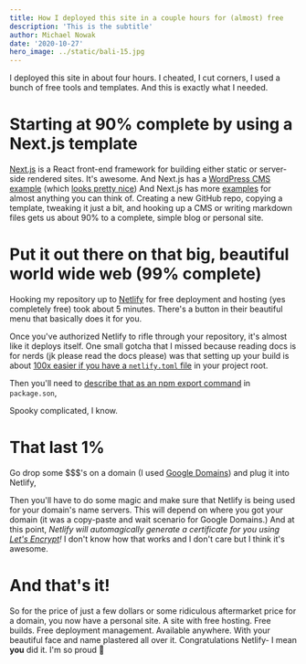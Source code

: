 ```yaml
---
title: How I deployed this site in a couple hours for (almost) free
description: 'This is the subtitle'
author: Michael Nowak
date: '2020-10-27'
hero_image: ../static/bali-15.jpg
---
```


I deployed this site in about four hours. I cheated, I cut corners, I used a bunch of free tools and templates. And this is exactly what I needed.

# Starting at 90% complete by using a Next.js template
[Next.js](https://nextjs.org/) is a React front-end framework for building either static or server-side rendered sites. It's awesome. And Next.js has a [WordPress CMS example](https://github.com/vercel/next.js/tree/canary/examples/cms-wordpress) (which [looks pretty nice](https://next-blog-wordpress.now.sh/)) And Next.js has more [examples](https://github.com/vercel/next.js/tree/canary/examples) for almost anything you can think of. Creating a new GitHub repo, copying a template, tweaking it just a bit, and hooking up a CMS or writing markdown files gets us about 90% to a complete, simple blog or personal site.

# Put it out there on that big, beautiful world wide web (99% complete)
Hooking my repository up to [Netlify](https://www.netlify.com/) for free deployment and hosting (yes completely free) took about 5 minutes. There's a button in their beautiful menu that basically does it for you.

Once you've authorized Netlify to rifle through your repository, it's almost like it deploys itself. One small gotcha that I missed because reading docs is for nerds (jk please read the docs please) was that setting up your build is about [100x easier if you have a `netlify.toml` file](https://docs.netlify.com/configure-builds/file-based-configuration/) in your project root.

Then you'll need to [describe that as an npm export command](https://docs.npmjs.com/creating-a-package-json-file) in `package.son`,

Spooky complicated, I know.

# That last 1%
Go drop some $$$'s on a domain (I used [Google Domains](https://domains.google/)) and plug it into Netlify,

Then you'll have to do some magic and make sure that Netlify is being used for your domain's name servers. This will depend on where you got your domain (it was a copy-paste and wait scenario for Google Domains.) And at this point, *Netlify will automagically generate a certificate for you using [Let's Encrypt](https://letsencrypt.org/)!* I don't know how that works and I don't care but I think it's awesome.

# And that's it!
So for the price of just a few dollars or some ridiculous aftermarket price for a domain, you now have a personal site. A site with free hosting. Free builds. Free deployment management. Available anywhere. With your beautiful face and name plastered all over it. Congratulations Netlify- I mean **you** did it. I'm so proud 🎉